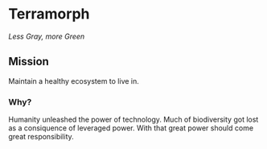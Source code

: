 # Terramorph
_Less Gray, more Green_
## Mission
Maintain a healthy ecosystem to live in.

### Why?
Humanity unleashed the power of technology. Much of biodiversity got lost as a consiquence of leveraged power. With that great power should come great responsibility. 
